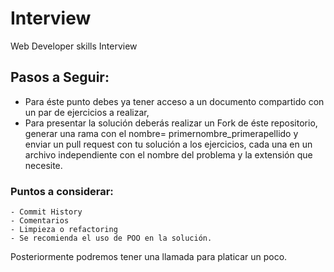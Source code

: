 # Interview
Web Developer skills Interview

## Pasos a Seguir:

- Para éste punto debes ya tener acceso a un documento compartido con un par de ejercicios a realizar,
- Para presentar la solución deberás realizar un Fork de éste repositorio, generar una rama con el nombre= primernombre_primerapellido y enviar un pull request con tu solución a los ejercicios, cada una en un archivo independiente con el nombre del problema y la extensión que necesite.
### Puntos a considerar: 
    - Commit History 
    - Comentarios 
    - Limpieza o refactoring 
    - Se recomienda el uso de POO en la solución.

Posteriormente podremos tener una llamada para platicar un poco.
